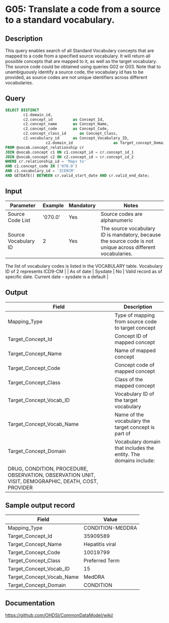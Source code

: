 <!---
Group:general
Name:G05 Translate a code from a source to a standard vocabulary
Author:Patrick Ryan
CDM Version: 5.0
-->

# G05: Translate a code from a source to a standard vocabulary.

## Description
This query enables search of all Standard Vocabulary concepts that are mapped to a code from a specified source vocabulary. It will return all possible concepts that are mapped to it, as well as the target vocabulary. The source code could be obtained using queries G02 or G03.
Note that to unambiguously identify a source code, the vocabulary id has to be provided, as source codes are not unique identifiers across different vocabularies.

## Query
```sql
SELECT DISTINCT
        c1.domain_id,
        c2.concept_id         as Concept_Id,
        c2.concept_name       as Concept_Name,
        c2.concept_code       as Concept_Code,
        c2.concept_class_id      as Concept_Class,
        c2.vocabulary_id      as Concept_Vocabulary_ID,
                  c2.domain_id                  as Target_concept_Domain
FROM @vocab.concept_relationship cr
JOIN @vocab.concept c1 ON c1.concept_id = cr.concept_id_1
JOIN @vocab.concept c2 ON c2.concept_id = cr.concept_id_2
WHERE cr.relationship_id = 'Maps to'
AND c1.concept_code IN ('070.0')
AND c1.vocabulary_id = 'ICD9CM'
AND GETDATE() BETWEEN cr.valid_start_date AND cr.valid_end_date;
```

## Input

| Parameter |  Example |  Mandatory |  Notes |
| --- | --- | --- | --- |
|  Source Code List |  '070.0' |  Yes |  Source codes are alphanumeric |
|  Source Vocabulary ID |  2 |  Yes | The source vocabulary ID is mandatory, because the source code is not unique across different vocabularies.

The list of vocabulary codes is listed in the VOCABULARY table. Vocabulary ID of 2 represents ICD9-CM |
|  As of date |  Sysdate |  No | Valid record as of specific date. Current date – sysdate is a default |

## Output

|  Field |  Description |
| --- | --- |
|  Mapping_Type |  Type of mapping from source code to target concept |
|  Target_Concept_Id |  Concept ID of mapped concept |
|  Target_Concept_Name |  Name of mapped concept |
|  Target_Concept_Code |  Concept code of mapped concept |
|  Target_Concept_Class |  Class of the mapped concept |
|  Target_Concept_Vocab_ID |  Vocabulary ID of the target vocabulary |
|  Target_Concept_Vocab_Name |  Name of the vocabulary the target concept is part of |
|  Target_Concept_Domain |  Vocabulary domain that includes the entity. The domains include:
DRUG, CONDITION, PROCEDURE, OBSERVATION, OBSERVATION UNIT, VISIT, DEMOGRAPHIC, DEATH, COST, PROVIDER |

## Sample output record

| Field |  Value |
| --- | --- |
|  Mapping_Type |  CONDITION-MEDDRA |
|  Target_Concept_Id |  35909589 |
|  Target_Concept_Name |  Hepatitis viral |
|  Target_Concept_Code |  10019799 |
|  Target_Concept_Class |  Preferred Term |
|  Target_Concept_Vocab_ID |  15 |
|  Target_Concept_Vocab_Name |  MedDRA |
|  Target_Concept_Domain |  CONDITION |

## Documentation
https://github.com/OHDSI/CommonDataModel/wiki/
